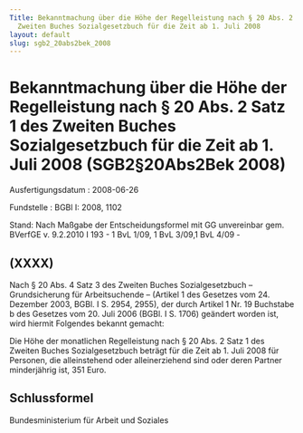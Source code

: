 ```yaml
---
Title: Bekanntmachung über die Höhe der Regelleistung nach § 20 Abs. 2 Satz 1 des
  Zweiten Buches Sozialgesetzbuch für die Zeit ab 1. Juli 2008
layout: default
slug: sgb2_20abs2bek_2008
---
```


# Bekanntmachung über die Höhe der Regelleistung nach § 20 Abs. 2 Satz 1 des Zweiten Buches Sozialgesetzbuch für die Zeit ab 1. Juli 2008 (SGB2§20Abs2Bek 2008)

Ausfertigungsdatum
:   2008-06-26

Fundstelle
:   BGBl I: 2008, 1102

Stand: Nach Maßgabe der Entscheidungsformel mit GG unvereinbar gem. BVerfGE v. 9.2.2010 I 193 - 1 BvL 1/09, 1 BvL 3/09,1 BvL 4/09 -

## (XXXX)

Nach § 20 Abs. 4 Satz 3 des Zweiten Buches Sozialgesetzbuch –
Grundsicherung für Arbeitsuchende – (Artikel 1 des Gesetzes vom 24.
Dezember 2003, BGBl. I S. 2954, 2955), der durch Artikel 1 Nr. 19
Buchstabe b des Gesetzes vom 20. Juli 2006 (BGBl. I S. 1706) geändert
worden ist, wird hiermit Folgendes bekannt gemacht:

Die Höhe der monatlichen Regelleistung nach § 20 Abs. 2 Satz 1 des
Zweiten Buches Sozialgesetzbuch beträgt für die Zeit ab 1. Juli 2008
für Personen, die alleinstehend oder alleinerziehend sind oder deren
Partner minderjährig ist, 351 Euro.


## Schlussformel

Bundesministerium für Arbeit und Soziales


